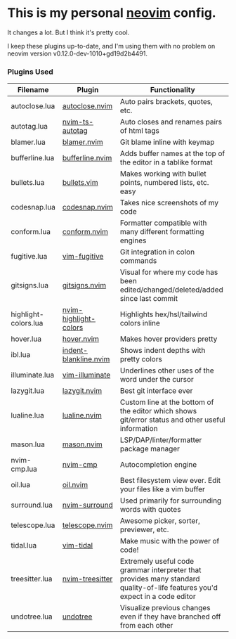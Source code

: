 # This is my personal [neovim](https://github.com/neovim/neovim) config.

It changes a lot. But I think it's pretty cool.

I keep these plugins up-to-date, and I'm using them with no problem on neovim version v0.12.0-dev-1010+gd19d2b4491.

### Plugins Used

|Filename|Plugin|Functionality|
|-----|-----|-----|
|autoclose.lua|[autoclose.nvim](https://github.com/m4xshen/autoclose.nvim)|Auto pairs brackets, quotes, etc.|
|autotag.lua|[nvim-ts-autotag](https://github.com/windwp/nvim-ts-autotag)|Auto closes and renames pairs of html tags|
|blamer.lua|[blamer.nvim](https://github.com/APZelos/blamer.nvim)|Git blame inline with keymap|
|bufferline.lua|[bufferline.nvim](https://github.com/akinsho/bufferline.nvim)|Adds buffer names at the top of the editor in a tablike format|
|bullets.lua|[bullets.vim](https://github.com/bullets-vim/bullets.vim)|Makes working with bullet points, numbered lists, etc. easy|
|codesnap.lua|[codesnap.nvim](https://github.com/mistricky/codesnap.nvim)|Takes nice screenshots of my code|
|conform.lua|[conform.nvim](https://github.com/stevearc/conform.nvim)|Formatter compatible with many different formatting engines|
|fugitive.lua|[vim-fugitive](https://github.com/tpope/vim-fugitive)|Git integration in colon commands|
|gitsigns.lua|[gitsigns.nvim](https://github.com/lewis6991/gitsigns.nvim)|Visual for where my code has been edited/changed/deleted/added since last commit|
|highlight-colors.lua|[nvim-highlight-colors](https://github.com/brenoprata10/nvim-highlight-colors)|Highlights hex/hsl/tailwind colors inline|
|hover.lua|[hover.nvim](https://github.com/lewis6991/hover.nvim)|Makes hover providers pretty|
|ibl.lua|[indent-blankline.nvim](https://github.com/lukas-reineke/indent-blankline.nvim)|Shows indent depths with pretty colors|
|illuminate.lua|[vim-illuminate](https://github.com/RRethy/vim-illuminate)|Underlines other uses of the word under the cursor|
|lazygit.lua|[lazygit.nvim](https://github.com/kdheepak/lazygit.nvim)|Best git interface ever|
|lualine.lua|[lualine.nvim](https://github.com/nvim-lualine/lualine.nvim)|Custom line at the bottom of the editor which shows git/error status and other useful information|
|mason.lua|[mason.nvim](https://github.com/williamboman/mason.nvim)|LSP/DAP/linter/formatter package manager|
|nvim-cmp.lua|[nvim-cmp](https://github.com/hrsh7th/nvim-cmp)|Autocompletion engine|
|oil.lua|[oil.nvim](https://github.com/stevearc/oil.nvim)|Best filesystem view ever. Edit your files like a vim buffer|
|surround.lua|[nvim-surround](https://github.com/kylechui/nvim-surround)|Used primarily for surrounding words with quotes|
|telescope.lua|[telescope.nvim](https://github.com/nvim-telescope/telescope.nvim)|Awesome picker, sorter, previewer, etc.|
|tidal.lua|[vim-tidal](https://github.com/tidalcycles/vim-tidal)|Make music with the power of code!|
|treesitter.lua|[nvim-treesitter](https://github.com/nvim-treesitter/nvim-treesitter)|Extremely useful code grammar interpreter that provides many standard quality-of-life features you'd expect in a code editor|
|undotree.lua|[undotree](https://github.com/mbbill/undotree)|Visualize previous changes even if they have branched off from each other|
